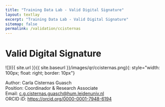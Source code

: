 ```yaml
---
title: "Training Data Lab - Valid Digital Signature"
layout: textlay
excerpt: "Training Data Lab - Valid Digital Signature"
sitemap: false
permalink: /validation/ccisternas
---
```


# Valid Digital Signature

![]({{ site.url }}{{ site.baseurl }}/images/qr/ccisternas.png){: style="width: 100px; float: right; border: 10px"}

Author: Carla Cisternas Guasch<br />
Position: Coordinador & Research Associate<br />
Email: <a href="mailto:c.g.cisternas.guasch@hum.leidenuniv.nl">c.g.cisternas.guasch@hum.leidenuniv.nl</a><br />
ORCID iD: <a href="https://orcid.org/0000-0001-7948-6194" target="_blank">https://orcid.org/0000-0001-7948-6194</a><br />
